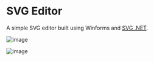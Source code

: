 # SVG Editor

A simple SVG editor built using Winforms and <a href="https://github.com/svg-net/SVG">SVG .NET</a>. 

![image](https://user-images.githubusercontent.com/1759994/231092937-be6dde00-ae8d-4022-963c-4b3a428449cc.png)

![image](https://user-images.githubusercontent.com/1759994/231092821-f83389cf-ccf7-40c7-afe3-55dd6f6f6529.png)

